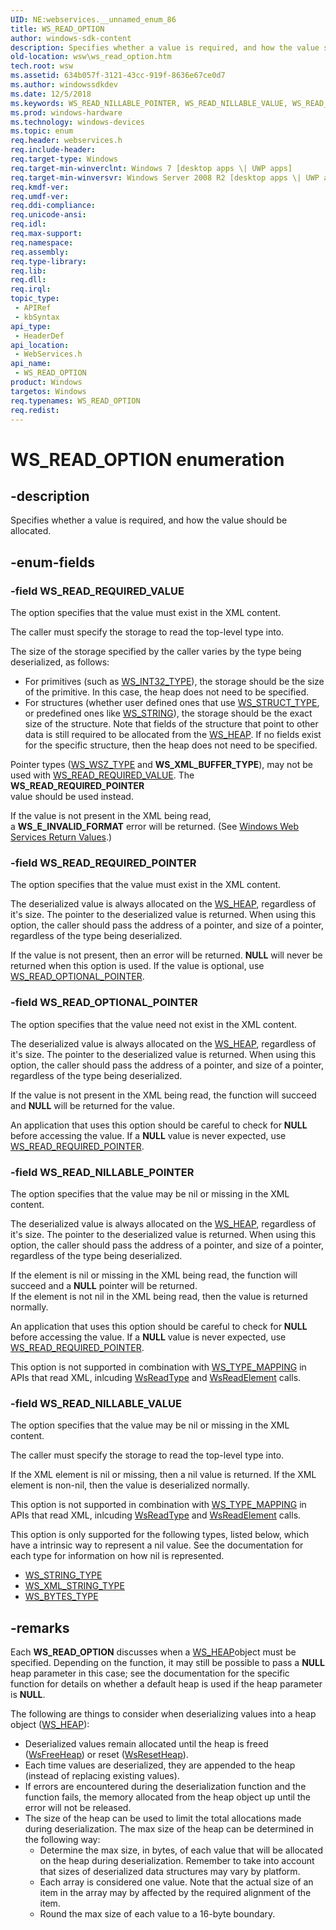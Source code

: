 ```yaml
---
UID: NE:webservices.__unnamed_enum_86
title: WS_READ_OPTION
author: windows-sdk-content
description: Specifies whether a value is required, and how the value should be allocated.
old-location: wsw\ws_read_option.htm
tech.root: wsw
ms.assetid: 634b057f-3121-43cc-919f-8636e67ce0d7
ms.author: windowssdkdev
ms.date: 12/5/2018
ms.keywords: WS_READ_NILLABLE_POINTER, WS_READ_NILLABLE_VALUE, WS_READ_OPTION, WS_READ_OPTION enumeration [Web Services for Windows], WS_READ_OPTIONAL_POINTER, WS_READ_REQUIRED_POINTER, WS_READ_REQUIRED_VALUE, webservices/WS_READ_NILLABLE_POINTER, webservices/WS_READ_NILLABLE_VALUE, webservices/WS_READ_OPTION, webservices/WS_READ_OPTIONAL_POINTER, webservices/WS_READ_REQUIRED_POINTER, webservices/WS_READ_REQUIRED_VALUE, wsw.ws_read_option
ms.prod: windows-hardware
ms.technology: windows-devices
ms.topic: enum
req.header: webservices.h
req.include-header: 
req.target-type: Windows
req.target-min-winverclnt: Windows 7 [desktop apps \| UWP apps]
req.target-min-winversvr: Windows Server 2008 R2 [desktop apps \| UWP apps]
req.kmdf-ver: 
req.umdf-ver: 
req.ddi-compliance: 
req.unicode-ansi: 
req.idl: 
req.max-support: 
req.namespace: 
req.assembly: 
req.type-library: 
req.lib: 
req.dll: 
req.irql: 
topic_type:
 - APIRef
 - kbSyntax
api_type:
 - HeaderDef
api_location:
 - WebServices.h
api_name:
 - WS_READ_OPTION
product: Windows
targetos: Windows
req.typenames: WS_READ_OPTION
req.redist: 
---
```


# WS_READ_OPTION enumeration


## -description


Specifies whether a value is required, and how the value should be allocated.
            


## -enum-fields




### -field WS_READ_REQUIRED_VALUE

The option specifies that the value must exist in the XML content.
                

The caller must specify the storage to read the top-level type into.
                

The size of the storage specified by the caller varies by the type
                    being deserialized, as follows:
                    <ul>
<li>For primitives (such as <a href="https://msdn.microsoft.com/en-us/library/Dd323479(v=VS.85).aspx">WS_INT32_TYPE</a>), the storage should 
                        be the size of the primitive.  In this case, the heap does not need to be specified.
                        </li>
<li>For structures (whether user defined ones that use <a href="https://msdn.microsoft.com/en-us/library/Dd323479(v=VS.85).aspx">WS_STRUCT_TYPE</a>,
                        or predefined ones like <a href="https://msdn.microsoft.com/eb6c7397-6b15-4e79-89ec-585861113edf">WS_STRING</a>), the storage should be the 
                        exact size of the structure.
                        Note that fields of the structure that point to other data is still required to
                        be allocated from the <a href="https://msdn.microsoft.com/1866f54f-26fc-4889-a88f-0d298a418bdc">WS_HEAP</a>.  If no fields exist for the
                        specific structure, then the heap does not need to be specified.
                    </li>
</ul>


Pointer types (<a href="https://msdn.microsoft.com/en-us/library/Dd323479(v=VS.85).aspx">WS_WSZ_TYPE</a> and <b>WS_XML_BUFFER_TYPE</b>),
                    may not be used with <a href="https://msdn.microsoft.com/en-us/library/Dd402008(v=VS.85).aspx">WS_READ_REQUIRED_VALUE</a>.  The <b>WS_READ_REQUIRED_POINTER</b>  
                    value should be used instead.
                

If the value is not present in the XML being read,  
                    a <b>WS_E_INVALID_FORMAT</b> error will be returned.
                (See <a href="https://msdn.microsoft.com/96285557-8317-4875-b634-e2eacd605901">Windows Web Services Return Values</a>.)


### -field WS_READ_REQUIRED_POINTER

The option specifies that the value must exist in the XML content.
                

The deserialized value is always allocated on the <a href="https://msdn.microsoft.com/1866f54f-26fc-4889-a88f-0d298a418bdc">WS_HEAP</a>, regardless of it's size.
                    The pointer to the deserialized value is returned.  When using this option,
                    the caller should pass the address of a pointer, and size of a pointer,
                    regardless of the type being deserialized.
                

If the value is not present, then an error will be returned.
                    <b>NULL</b> will never be returned when this option is used.  If the
                    value is optional, use <a href="https://msdn.microsoft.com/en-us/library/Dd402008(v=VS.85).aspx">WS_READ_OPTIONAL_POINTER</a>.
                


### -field WS_READ_OPTIONAL_POINTER

The option specifies that the value need not exist in the XML content.
                

The deserialized value is always allocated on the <a href="https://msdn.microsoft.com/1866f54f-26fc-4889-a88f-0d298a418bdc">WS_HEAP</a>, regardless of it's size.
                    The pointer to the deserialized value is returned.  When using this option,
                    the caller should pass the address of a pointer, and size of a pointer,
                    regardless of the type being deserialized.
                

If the value is not present in the XML being read, the function will
                    succeed and <b>NULL</b> will be returned for the value.
                

An application that uses this option should be careful to check for <b>NULL</b> before accessing the value.
                    If a <b>NULL</b> value is never expected, use <a href="https://msdn.microsoft.com/en-us/library/Dd402008(v=VS.85).aspx">WS_READ_REQUIRED_POINTER</a>.
                


### -field WS_READ_NILLABLE_POINTER

The option specifies that the value may be nil or missing in the XML content.
                

The deserialized value is always allocated on the <a href="https://msdn.microsoft.com/1866f54f-26fc-4889-a88f-0d298a418bdc">WS_HEAP</a>, regardless of it's size.
                    The pointer to the deserialized value is returned.  When using this option,
                    the caller should pass the address of a pointer, and size of a pointer,
                    regardless of the type being deserialized.
                

If the element is nil or missing in the XML being read, the function will succeed and
                    a <b>NULL</b> pointer will be returned.  
                    If the element is not nil in the XML being read, then the value is returned normally.
                

An application that uses this option should be careful to check for <b>NULL</b> before accessing the value.
                    If a <b>NULL</b> value is never expected, use <a href="https://msdn.microsoft.com/en-us/library/Dd402008(v=VS.85).aspx">WS_READ_REQUIRED_POINTER</a>.
                

This option is not supported in combination with <a href="https://msdn.microsoft.com/en-us/library/Dd323480(v=VS.85).aspx">WS_TYPE_MAPPING</a> in APIs
                that read XML, inlcuding <a href="https://msdn.microsoft.com/6d026b2e-f2c2-4990-9178-152585a7749a">WsReadType</a> and <a href="https://msdn.microsoft.com/88e0cc4d-ae24-46af-998d-fdbfbcc1be64">WsReadElement</a> calls.
              


### -field WS_READ_NILLABLE_VALUE

The option specifies that the value may be nil or missing in the XML content.
                

The caller must specify the storage to read the top-level type into.
                

If the XML element is nil or missing, then a nil value is returned.  If the XML element is
                    non-nil, then the value is deserialized normally.
                

This option is not supported in combination with <a href="https://msdn.microsoft.com/en-us/library/Dd323480(v=VS.85).aspx">WS_TYPE_MAPPING</a> in APIs
                that read XML, inlcuding <a href="https://msdn.microsoft.com/6d026b2e-f2c2-4990-9178-152585a7749a">WsReadType</a> and <a href="https://msdn.microsoft.com/88e0cc4d-ae24-46af-998d-fdbfbcc1be64">WsReadElement</a> calls.
              

This option is only supported for the following types, listed below,
              which have a intrinsic way to represent a nil value.  See the documentation
              for each type for information on how nil is represented.
              <ul>
<li>
<a href="https://msdn.microsoft.com/en-us/library/Dd323479(v=VS.85).aspx">WS_STRING_TYPE</a>
</li>
<li>
<a href="https://msdn.microsoft.com/en-us/library/Dd323479(v=VS.85).aspx">WS_XML_STRING_TYPE</a>
</li>
<li>
<a href="https://msdn.microsoft.com/en-us/library/Dd323479(v=VS.85).aspx">WS_BYTES_TYPE</a>
</li>
</ul>



## -remarks



Each <b>WS_READ_OPTION</b> discusses when a <a href="https://msdn.microsoft.com/1866f54f-26fc-4889-a88f-0d298a418bdc">WS_HEAP</a>object must be specified.  Depending on the function, it may still be
                possible to pass a <b>NULL</b> heap parameter in this case; see the documentation
                for the specific function for details on whether a default heap is used
                if the heap parameter is <b>NULL</b>.
            

The following are things to consider when deserializing values into
                a heap object (<a href="https://msdn.microsoft.com/1866f54f-26fc-4889-a88f-0d298a418bdc">WS_HEAP</a>):
            

<ul>
<li>Deserialized values remain allocated until the heap
                is freed (<a href="https://msdn.microsoft.com/ec643915-8c4b-4916-b390-d6ca043350db">WsFreeHeap</a>) or reset (<a href="https://msdn.microsoft.com/c927ccb9-66c8-4acf-bbb5-12313ea80ee0">WsResetHeap</a>).
                </li>
<li>Each time values are deserialized, they are appended to the heap (instead
                of replacing existing values).
                </li>
<li>If errors are encountered during the deserialization function and the
                function fails, the memory allocated from the heap object up until 
                the error will not be released.
                </li>
<li>The size of the heap can be used to limit the total allocations made
                during deserialization.  The max size of the heap can be determined 
                in the following way:
                <ul>
<li>Determine the max size, in bytes, of each value that will be
                    allocated on the heap during deserialization. Remember to take into
                    account that sizes of deserialized data structures may vary by platform.
                    </li>
<li>Each array is considered one value.  Note that the actual size of an item
                    in the array may by affected by the required alignment of the item.
                    </li>
<li>Round the max size of each value to a 16-byte boundary.
                </li>
</ul>
</li>
</ul>


